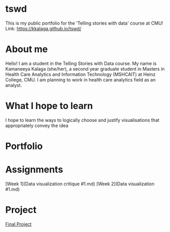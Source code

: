 # tswd
This is my public portfolio for the 'Telling stories with data' course at CMU!
Link: https://kkalaga.github.io/tswd/

# About me
Hello! I am a student in the Telling Stories with Data course. My name is Kamaneeya Kalaga (she/her), a second year graduate student in Masters in Health Care Analytics and Information Technology (MSHCAIT) at Heinz College, CMU. I am planning to work in health care analytics field as an analyst.

#  What I hope to learn
I hope to learn the ways to logically choose and justify visualisations that appropriately convey the idea

# Portfolio

# Assignments
[Week 1](Data visualization critique #1.md)
[Week 2](Data visualization #1.md)

# Project
[Final Project](project.md)

